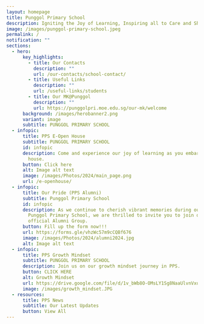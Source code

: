 ```yaml
---
layout: homepage
title: Punggol Primary School
description: Igniting the Joy of Learning, Inspiring all to Care and Share.
image: /images/punggol-primary-school.jpeg
permalink: /
notification: ""
sections:
  - hero:
      key_highlights:
        - title: Our Contacts
          description: ""
          url: /our-contacts/school-contact/
        - title: Useful Links
          description: ""
          url: /useful-links/students
        - title: Our MK@Punggol
          description: ""
          url: https://punggolpri.moe.edu.sg/our-mk/welcome
      background: /images/herobanner2.png
      variant: image
      subtitle: PUNGGOL PRIMARY SCHOOL
  - infopic:
      title: PPS E-Open House
      subtitle: PUNGGOL PRIMARY SCHOOL
      id: infopic
      description: Come and experience our joy of learning as you embark on our e-open
        house.
      button: Click here
      alt: Image alt text
      image: /images/Photos/2024/main_page.png
      url: /e-openhouse/
  - infopic:
      title: Our Pride (PPS Alumni)
      subtitle: Punggol Primary School
      id: infopic
      description: As we continue to cherish vibrant memories during our time at
        Punggol Primary School, we are thrilled to invite you to join our
        official Alumni Group.
      button: Fill up the form now!!!
      url: https://forms.gle/vhzWc57m9cCQBf676
      image: /images/Photos/2024/alumni2024.jpg
      alt: Image alt text
  - infopic:
      title: PPS Growth Mindset
      subtitle: PUNGGOL PRIMARY SCHOOL
      description: Join us on our growth mindset journey in PPS.
      button: CLICK HERE
      alt: Growth Mindset
      url: https://drive.google.com/file/d/1v_bWb8O-OMsLY1Sg8NaaUlvnVxumKSPE/view
      image: /images/growth_mindset.JPG
  - resources:
      title: PPS News
      subtitle: Our Latest Updates
      button: View All
---
```

